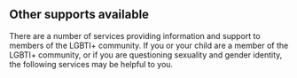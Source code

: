 ##  Other supports available

There are a number of services providing information and support to members of
the LGBTI+ community. If you or your child are a member of the LGBTI+
community, or if you are questioning sexuality and gender identity, the
following services may be helpful to you.
